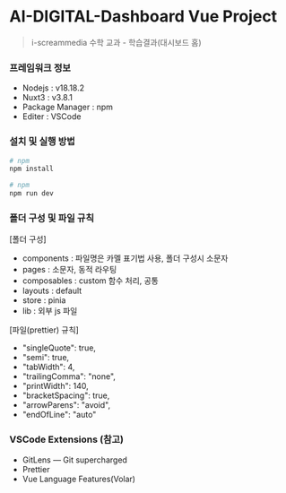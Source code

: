# AI-DIGITAL-Dashboard Vue Project

> i-screammedia 수학 교과 - 학습결과(대시보드 홈)

### 프레임워크 정보

-   Nodejs : v18.18.2
-   Nuxt3 : v3.8.1
-   Package Manager : npm
-   Editer : VSCode

### 설치 및 실행 방법

```bash
# npm
npm install
```

```bash
# npm
npm run dev
```

### 폴더 구성 및 파일 규칙

[폴더 구성]

-   components : 파일명은 카멜 표기법 사용, 폴더 구성시 소문자
-   pages : 소문자, 동적 라우팅
-   composables : custom 함수 처리, 공통
-   layouts : default
-   store : pinia
-   lib : 외부 js 파일

[파일(prettier) 규칙]

-   "singleQuote": true,
-   "semi": true,
-   "tabWidth": 4,
-   "trailingComma": "none",
-   "printWidth": 140,
-   "bracketSpacing": true,
-   "arrowParens": "avoid",
-   "endOfLine": "auto"

### VSCode Extensions (참고)

-   GitLens — Git supercharged
-   Prettier
-   Vue Language Features(Volar)
